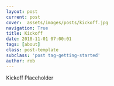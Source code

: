 ```yaml
---
layout: post
current: post
cover:  assets/images/posts/kickoff.jpg
navigation: True
title: Kickoff
date: 2018-11-01 07:00:01
tags: [about]
class: post-template
subclass: 'post tag-getting-started'
author: rob
---
```

Kickoff Placeholder
